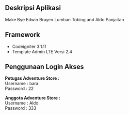 ## Deskripsi Aplikasi
Make Bye Edwin Brayen Lumban Tobing and Aldo Panjaitan
##  Framework
* Codeigniter 3.1.11
* Template Admin LTE  Versi 2.4

## Penggunaan Login Akses

<b>Petugas Adventure Store : </b>
<br/>
Username : bara
<br/>
Password : 22

<b>Anggota Adventure Store :</b>
<br/>
Username : Aldo
<br/>
Password : 333

